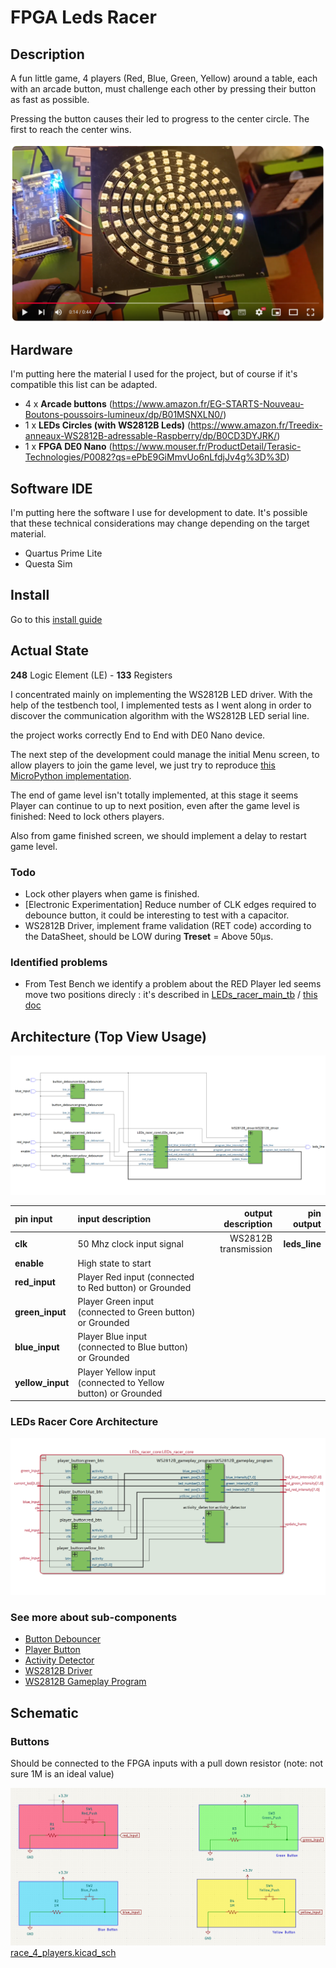 # FPGA Leds Racer

## Description

A fun little game, 4 players (Red, Blue, Green, Yellow) around a table, each with an arcade button, must challenge each other by pressing their button as fast as possible.

Pressing the button causes their led to progress to the center circle. The first to reach the center wins.

[![Video Preview](./assets/video-preview.png)](https://youtu.be/GDuj1pzoBWQ)

## Hardware

I'm putting here the material I used for the project, but of course if it's compatible this list can be adapted.

- 4 x **Arcade buttons** (https://www.amazon.fr/EG-STARTS-Nouveau-Boutons-poussoirs-lumineux/dp/B01MSNXLN0/)
- 1 x **LEDs Circles (with WS2812B Leds)** (https://www.amazon.fr/Treedix-anneaux-WS2812B-adressable-Raspberry/dp/B0CD3DYJRK/)
- 1 x **FPGA DE0 Nano** (https://www.mouser.fr/ProductDetail/Terasic-Technologies/P0082?qs=ePbE9GiMmvUo6nLfdjJv4g%3D%3D)

## Software IDE

I'm putting here the software I use for development to date. It's possible that these technical considerations may change depending on the target material.

- Quartus Prime Lite
- Questa Sim

## Install

Go to this [install guide](./docs/install.md)


## Actual State
**248** Logic Element (LE) - **133** Registers

I concentrated mainly on implementing the WS2812B LED driver. With the help of the testbench tool, I implemented tests as I went along in order to discover the communication algorithm with the WS2812B LED serial line.

the project works correctly End to End with DE0 Nano device.

The next step of the development could manage the initial Menu screen, to allow players to join the game level, we just try to reproduce [this MicroPython implementation](https://github.com/KerCrafter/micropython-leds-racer).

The end of game level isn't totally implemented, at this stage it seems Player can continue to up to next position, even after the game level is finished: Need to lock others players.

Also from game finished screen, we should implement a delay to restart game level.

### Todo

- Lock other players when game is finished.
- [Electronic Experimentation] Reduce number of CLK edges required to debounce button, it could be interesting to test with a capacitor.
- WS2812B Driver, implement frame validation (RET code) according to the DataSheet, should be LOW during **Treset** = Above 50µs.

### Identified problems

- From Test Bench we identify a problem about the RED Player led seems move two positions direcly : it's described in [LEDs_racer_main_tb](./LEDs_racer_main_tb.vhd#L414) / [this doc](./docs/sim_counter_problem.md)

## Architecture (Top View Usage)

![Top View Architecture](./assets/top_level_arch.png)

|  pin input   | input description  |   output description             |  pin output                    |
|  :---   |  :--- | ---:                         |  ---:                    |
|  **clk**  |  50 Mhz clock input signal  |  WS2812B transmission  |  **leds_line**  |
|  **enable**  |  High state to start  | |  |
|  **red_input**  |  Player Red input (connected to Red button) or Grounded  |    |  |
|  **green_input**  |  Player Green input (connected to Green button) or Grounded  |    |  |
|  **blue_input**  |  Player Blue input (connected to Blue button) or Grounded  |    |  |
|  **yellow_input**  |  Player Yellow input (connected to Yellow button) or Grounded  |    |  |

### LEDs Racer Core Architecture

![LEDs Racer Core Architecture](./assets/LEDs_racer_core_arch.png)

### See more about sub-components

- [Button Debouncer](https://github.com/KerCrafter/button-debouncer)
- [Player Button](./docs/player_button.md)
- [Activity Detector](./docs/activity_detector.md)
- [WS2812B Driver](https://github.com/KerCrafter/WS2812B-driver/README.md)
- [WS2812B Gameplay Program](./docs/ws2812b_gameplay_program.md)


## Schematic

### Buttons

Should be connected to the FPGA inputs with a pull down resistor (note: not sure 1M is an ideal value)

![Buttons Wires](./assets/buttons_wires.png)
[race_4_players.kicad_sch](./schematic/race_4_players/race_4_players.kicad_sch)
